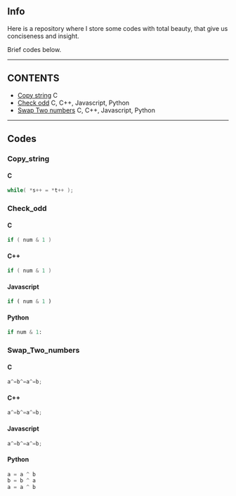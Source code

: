 ## Info

Here is a repository where I store some codes with total beauty, that give us conciseness and insight.

Brief codes below.

---

## CONTENTS

- [Copy string](#Copy_string)
  C
- [Check odd](#Check_odd)
  C, C++, Javascript, Python
- [Swap Two numbers](#Swap_Two_numbers)
  C, C++, Javascript, Python

---

## Codes

### Copy_string

#### C

```c
while( *s++ = *t++ );
```

### Check_odd

#### C

```c
if ( num & 1 )
```

#### C++

```cpp
if ( num & 1 )
```

#### Javascript

```js
if ( num & 1 )
```

#### Python

```py
if num & 1:
```

### Swap_Two_numbers

#### C

```c
a^=b^=a^=b;
```

#### C++

```cpp
a^=b^=a^=b;
```

#### Javascript

```javascript
a^=b^=a^=b;
```

#### Python

```python
a = a ^ b
b = b ^ a
a = a ^ b
```